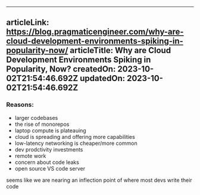 -----------------------
articleLink: https://blog.pragmaticengineer.com/why-are-cloud-development-environments-spiking-in-popularity-now/
articleTitle: Why are Cloud Development Environments Spiking in Popularity, Now?
createdOn: 2023-10-02T21:54:46.692Z
updatedOn: 2023-10-02T21:54:46.692Z
-----------------------

### Reasons:
- larger codebases
- the rise of monorepos
- laptop compute is plateauing
- cloud is spreading and offering more capabilities
- low-latency networking is cheaper/more common
- dev prodctivity investments
- remote work
- concern about code leaks
- open source VS code server

seems like we are nearing an inflection point of where most devs write their code